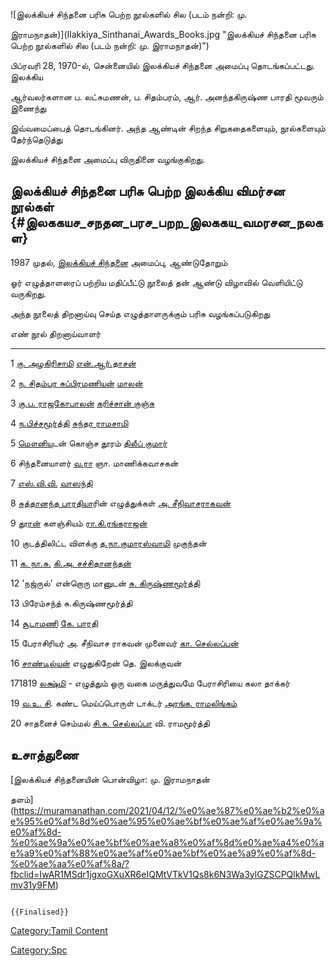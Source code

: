 ![இலக்கியச் சிந்தனை பரிசு பெற்ற நூல்களில் சில (படம் நன்றி: மு.
இராமநாதன்)](Ilakkiya_Sinthanai_Awards_Books.jpg "இலக்கியச் சிந்தனை பரிசு பெற்ற நூல்களில் சில (படம் நன்றி: மு. இராமநாதன்)")
பிப்ரவரி 28, 1970-ல், சென்னையில் இலக்கியச் சிந்தனை அமைப்பு தொடங்கப்பட்டது. இலக்கிய
ஆர்வலர்களான ப. லட்சுமணன், ப. சிதம்பரம், ஆர். அனந்தகிருஷ்ண பாரதி மூவரும் இணைந்து
இவ்வமைப்பைத் தொடங்கினர். அந்த ஆண்டின் சிறந்த சிறுகதைகளையும், நூல்களையும் தேர்ந்தெடுத்து
இலக்கியச் சிந்தனை அமைப்பு விருதினை வழங்குகிறது.

## இலக்கியச் சிந்தனை பரிசு பெற்ற இலக்கிய விமர்சன நூல்கள் {#இலககயச_சநதன_பரச_பறற_இலககய_வமரசன_நலகள}

1987 முதல், [இலக்கியச் சிந்தனை](இலக்கியச்_சிந்தனை "wikilink") அமைப்பு, ஆண்டுதோறும்
ஓர் எழுத்தாளரைப் பற்றிய மதிப்பீட்டு நூலைத் தன் ஆண்டு விழாவில் வெளியிட்டு வருகிறது.
அந்த நூலைத் திறனாய்வு செய்த எழுத்தாளருக்கும் பரிசு வழங்கப்படுகிறது

  எண்       நூல்                                                              திறனாய்வாளர்
  -------- ---------------------------------------------------------------- ---------------------------------------------------
  1        [கு. அழகிரிசாமி](கு._அழகிரிசாமி "wikilink")                      [என்.ஆர்.தாசன்](என்.ஆர்.தாசன் "wikilink")
  2        [ந. சிதம்பர சுப்பிரமணியன்](ந._சிதம்பர_சுப்பிரமணியன் "wikilink")        [மாலன்](மாலன் "wikilink")
  3        [கு.ப. ராஜகோபாலன்](கு.ப._ராஜகோபாலன் "wikilink")                    [கரிச்சான் குஞ்சு](கரிச்சான்_குஞ்சு "wikilink")
  4        [ந.பிச்சமூர்த்தி](ந._பிச்சமூர்த்தி "wikilink")                         [சுந்தர ராமசாமி](சுந்தர_ராமசாமி "wikilink")
  5        [மௌனிய](மௌனி "wikilink")ுடன் கொஞ்ச தூரம்                            [திலீப் குமார்](திலீப்_குமார் "wikilink")
  6        சிந்தனையாளர் [வ.ரா](வ.ராமசாமி_ஐயங்கார் "wikilink")                   ஞா. மாணிக்கவாசகன்
  7        [எஸ்.வி.வி.](எஸ்.வி._விஜயராகவாச்சாரியார்_(எஸ்.வி.வி.) "wikilink")     [வாஸந்தி](வாஸந்தி "wikilink")
  8        [சுத்தானந்த பாரதிய](சுத்தானந்த_பாரதி "wikilink")ாரின் எழுத்துக்கள்       [அ. சீநிவாசராகவன்](அ.சீனிவாசராகவன் "wikilink")
  9        [தூரன்](பெரியசாமித்_தூரன் "wikilink") களஞ்சியம்                       [ரா.கி.ரங்கராஜன்](ரா.கி.ரங்கராஜன் "wikilink")
  10       குடத்திலிட்ட விளக்கு [த.நா.குமாரஸ்வாமி](த.நா.குமாரசாமி "wikilink")   முகுந்தன்
  11       [க. நா.சு.](க.நா.சுப்ரமணியம் "wikilink")                           [கி.அ. சச்சிதானந்தன்](கி.அ._சச்சிதானந்தன் "wikilink")
  12       'நஜ்ருல்' என்றொரு மானுடன்                                            [சு. கிருஷ்ணமூர்த்தி](சு._கிருஷ்ணமூர்த்தி "wikilink")
  13       பிரேம்சந்த்                                                         சு.கிருஷ்ணமூர்த்தி
  14       [சூடாமணி](ஆர்.சூடாமணி "wikilink")                                 [கே. பாரதி](கே._பாரதி "wikilink")
  15       பேராசிரியர் அ. சீநிவாச ராகவன்                                       முனைவர் [கா. செல்லப்பன்](கா._செல்லப்பன் "wikilink")
  16       [சாண்டில்யன்](சாண்டில்யன் "wikilink") எழுதுகிறேன்                       தெ. இலக்குவன்
  171819   [லக்ஷ்மி](லக்ஷ்மி "wikilink") - எழுத்தும் ஒரு வகை மருத்துவமே            பேராசிரியை கலா தாக்கர்
  19       [வ.உ. சி](வ.உ._சிதம்பரனார் "wikilink"). கண்ட மெய்ப்பொருள்              டாக்டர் [அரங்க. ராமலிங்கம்](அரங்க._ராமலிங்கம் "wikilink")
  20       சாதனைச் செம்மல் [சி.சு. செல்லப்பா](சி.சு._செல்லப்பா "wikilink")         வி. ராமமூர்த்தி

## உசாத்துணை

[இலக்கியச் சிந்தனையின் பொன்விழா: மு. இராமநாதன்
தளம்](https://muramanathan.com/2021/04/12/%e0%ae%87%e0%ae%b2%e0%ae%95%e0%af%8d%e0%ae%95%e0%ae%bf%e0%ae%af%e0%ae%9a%e0%af%8d-%e0%ae%9a%e0%ae%bf%e0%ae%a8%e0%af%8d%e0%ae%a4%e0%ae%a9%e0%af%88%e0%ae%af%e0%ae%bf%e0%ae%a9%e0%af%8d-%e0%ae%aa%e0%af%8a/?fbclid=IwAR1MSdr1jgxoGXuXR6eIQMtVTkV1Qs8k6N3Wa3ylGZSCPQlkMwLmv31y9FM)

```{=mediawiki}
{{Finalised}}
```
[Category:Tamil Content](Category:Tamil_Content "wikilink")
[Category:Spc](Category:Spc "wikilink")
